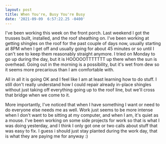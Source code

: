 ```yaml
--- 
layout: post 
title: When You're, Busy You're Busy 
date: '2021-09-09  6:57:22.25 -0400' 
--- 
```

I've been working this week on the front porch. Last weekend I got the trusses built, installed, and the roof 
sheathing on. I've been working at getting shingles on the roof for the past couple of days now, usually 
starting at 8PM when I get off and usually going for about 45 minutes or so until I can't see to keep them 
reasonably straight anymore. I tried on Monday to go up during the day, but it is HOOOOOTTTTTTT up there when 
the sun is overhead. Going out in the morning is a possibility, but it's wet from dew so it seems more 
precarious than I am comfortable with. 

All in all it is going OK and I feel like I am at least learning how to do stuff. I still don't really 
understand how I could repair already in-place shingles without just taking off everything going up to the roof 
line, but we'll cross that bridge when we come to it. 

More importantly, I've noticed that when I have something I want or need to do everyone else needs me as well. 
Work just seems to be more intense when I don't want to be sitting at my computer, and when I am, it's quiet as 
a mouse. I've been working on some side projects for work so that is what I was doing yesterday, and I think I 
only got one or two calls about stuff that was easy to fix. I guess i should just stay planted during the work 
day, that is what they are paying me for anyway :)
